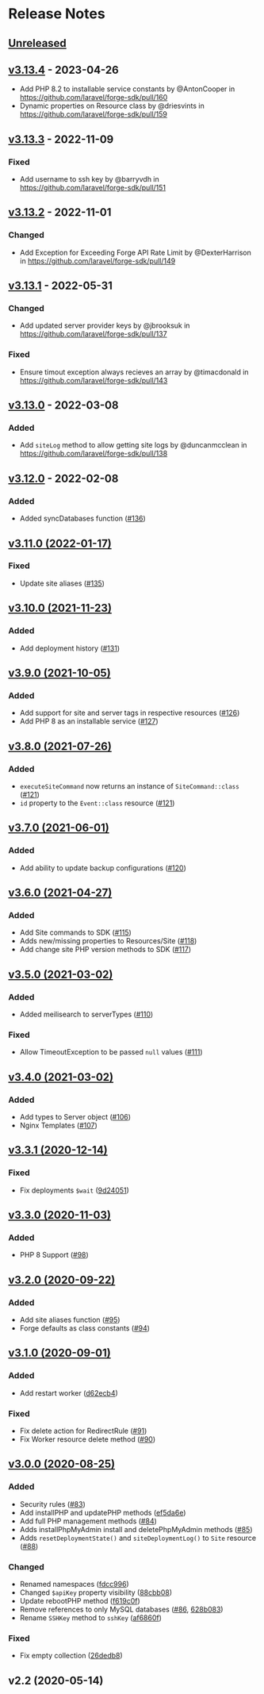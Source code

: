 # Release Notes

## [Unreleased](https://github.com/laravel/forge-sdk/compare/v3.13.4...3.x)

## [v3.13.4](https://github.com/laravel/forge-sdk/compare/v3.13.3...v3.13.4) - 2023-04-26

- Add PHP 8.2 to installable service constants by @AntonCooper in https://github.com/laravel/forge-sdk/pull/160
- Dynamic properties on Resource class by @driesvints in https://github.com/laravel/forge-sdk/pull/159

## [v3.13.3](https://github.com/laravel/forge-sdk/compare/v3.13.2...v3.13.3) - 2022-11-09

### Fixed

- Add username to ssh key by @barryvdh in https://github.com/laravel/forge-sdk/pull/151

## [v3.13.2](https://github.com/laravel/forge-sdk/compare/v3.13.1...v3.13.2) - 2022-11-01

### Changed

- Add Exception for Exceeding Forge API Rate Limit by @DexterHarrison in https://github.com/laravel/forge-sdk/pull/149

## [v3.13.1](https://github.com/laravel/forge-sdk/compare/v3.13.0...v3.13.1) - 2022-05-31

### Changed

- Add updated server provider keys by @jbrooksuk in https://github.com/laravel/forge-sdk/pull/137

### Fixed

- Ensure timout exception always recieves an array by @timacdonald in https://github.com/laravel/forge-sdk/pull/143

## [v3.13.0](https://github.com/laravel/forge-sdk/compare/v3.12.0...v3.13.0) - 2022-03-08

### Added

- Add `siteLog` method to allow getting site logs by @duncanmcclean in https://github.com/laravel/forge-sdk/pull/138

## [v3.12.0](https://github.com/laravel/forge-sdk/compare/v3.11.0...v3.12.0) - 2022-02-08

### Added

- Added syncDatabases function ([#136](https://github.com/laravel/forge-sdk/pull/136))

## [v3.11.0 (2022-01-17)](https://github.com/laravel/forge-sdk/compare/v3.10.0...v3.11.0)

### Fixed

- Update site aliases ([#135](https://github.com/laravel/forge-sdk/pull/135))

## [v3.10.0 (2021-11-23)](https://github.com/laravel/forge-sdk/compare/v3.9.0...v3.10.0)

### Added

- Add deployment history ([#131](https://github.com/laravel/forge-sdk/pull/131))

## [v3.9.0 (2021-10-05)](https://github.com/laravel/forge-sdk/compare/v3.8.0...v3.9.0)

### Added

- Add support for site and server tags in respective resources ([#126](https://github.com/laravel/forge-sdk/pull/126))
- Add PHP 8 as an installable service ([#127](https://github.com/laravel/forge-sdk/pull/127))

## [v3.8.0 (2021-07-26)](https://github.com/laravel/forge-sdk/compare/v3.7.0...v3.8.0)

### Added

- `executeSiteCommand` now returns an instance of `SiteCommand::class` ([#121](https://github.com/laravel/forge-sdk/pull/121))
- `id` property to the `Event::class` resource ([#121](https://github.com/laravel/forge-sdk/pull/121))

## [v3.7.0 (2021-06-01)](https://github.com/laravel/forge-sdk/compare/v3.6.0...v3.7.0)

### Added

- Add ability to update backup configurations ([#120](https://github.com/laravel/forge-sdk/pull/120))

## [v3.6.0 (2021-04-27)](https://github.com/laravel/forge-sdk/compare/v3.5.0...v3.6.0)

### Added

- Add Site commands to SDK ([#115](https://github.com/laravel/forge-sdk/pull/115))
- Adds new/missing properties to Resources/Site ([#118](https://github.com/laravel/forge-sdk/pull/118))
- Add change site PHP version methods to SDK ([#117](https://github.com/laravel/forge-sdk/pull/117))

## [v3.5.0 (2021-03-02)](https://github.com/laravel/forge-sdk/compare/v3.4.0...v3.5.0)

### Added

- Added meilisearch to serverTypes ([#110](https://github.com/laravel/forge-sdk/pull/110))

### Fixed

- Allow TimeoutException to be passed `null` values ([#111](https://github.com/laravel/forge-sdk/pull/111))

## [v3.4.0 (2021-03-02)](https://github.com/laravel/forge-sdk/compare/v3.3.1...v3.4.0)

### Added

- Add types to Server object ([#106](https://github.com/laravel/forge-sdk/pull/106))
- Nginx Templates ([#107](https://github.com/laravel/forge-sdk/pull/107))

## [v3.3.1 (2020-12-14)](https://github.com/laravel/forge-sdk/compare/v3.3.0...v3.3.1)

### Fixed

- Fix deployments `$wait` ([9d24051](https://github.com/laravel/forge-sdk/commit/9d24051ae1cf5fd28109713b7d7712fcd80e194b))

## [v3.3.0 (2020-11-03)](https://github.com/laravel/forge-sdk/compare/v3.2.0...v3.3.0)

### Added

- PHP 8 Support ([#98](https://github.com/laravel/forge-sdk/pull/98))

## [v3.2.0 (2020-09-22)](https://github.com/laravel/forge-sdk/compare/v3.1.0...v3.2.0)

### Added

- Add site aliases function ([#95](https://github.com/laravel/forge-sdk/pull/95))
- Forge defaults as class constants ([#94](https://github.com/laravel/forge-sdk/pull/94))

## [v3.1.0 (2020-09-01)](https://github.com/laravel/forge-sdk/compare/v3.0.0...v3.1.0)

### Added

- Add restart worker ([d62ecb4](https://github.com/laravel/forge-sdk/commit/d62ecb4b654b0fa5db1dc5e8cb0131bb1ef92d27))

### Fixed

- Fix delete action for RedirectRule ([#91](https://github.com/laravel/forge-sdk/pull/91))
- Fix Worker resource delete method ([#90](https://github.com/laravel/forge-sdk/pull/90))

## [v3.0.0 (2020-08-25)](https://github.com/laravel/forge-sdk/compare/v2.2...v3.0.0)

### Added

- Security rules ([#83](https://github.com/laravel/forge-sdk/pull/83))
- Add installPHP and updatePHP methods ([ef5da6e](https://github.com/laravel/forge-sdk/commit/ef5da6e2c30ffb58674fb2984e8d4a0c31e6ac2c))
- Add full PHP management methods ([#84](https://github.com/laravel/forge-sdk/pull/84))
- Adds installPhpMyAdmin install and deletePhpMyAdmin methods ([#85](https://github.com/laravel/forge-sdk/pull/85))
- Adds `resetDeploymentState()` and `siteDeploymentLog()` to `Site` resource ([#88](https://github.com/laravel/forge-sdk/pull/88))

### Changed

- Renamed namespaces ([fdcc996](https://github.com/laravel/forge-sdk/commit/fdcc996209681e252ddc060ee983fec327af10de))
- Changed `$apiKey` property visibility ([88cbb08](https://github.com/laravel/forge-sdk/commit/88cbb08014b3ea3768e47c3a9e14367b7d10f59f))
- Update rebootPHP method ([f619c0f](https://github.com/laravel/forge-sdk/commit/f619c0f57dbd3b632b5e424f2288135f811719a1))
- Remove references to only MySQL databases ([#86](https://github.com/laravel/forge-sdk/pull/86), [628b083](https://github.com/laravel/forge-sdk/commit/628b08303a3801e9279ea2b561e7d899327992bb))
- Rename `SSHKey` method to `sshKey` ([af6860f](https://github.com/laravel/forge-sdk/commit/af6860f505fff7a8cff623ab32e3edab73f79559))

### Fixed

- Fix empty collection ([26dedb8](https://github.com/laravel/forge-sdk/commit/26dedb8ca7dfac49d0f6fe35d3444eb3d0a52a7b))

## v2.2 (2020-05-14)
